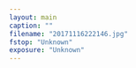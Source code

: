 ```yaml
---
layout: main
caption: ""
filename: "20171116222146.jpg"
fstop: "Unknown"
exposure: "Unknown"
---
```

